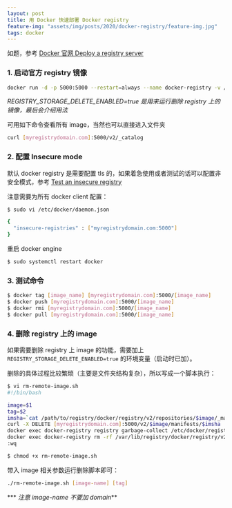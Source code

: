 ```yaml
---
layout: post
title: 用 Docker 快速部署 Docker registry
feature-img: "assets/img/posts/2020/docker-registry/feature-img.jpg"
tags: docker
---
```


如题，参考 [Docker 官网 Deploy a registry server](https://docs.docker.com/registry/deploying/)

### 1. 启动官方 registry 镜像

```bash
docker run -d -p 5000:5000 --restart=always --name docker-registry -v /path/to/registry:/var/lib/registry -e REGISTRY_STORAGE_DELETE_ENABLED=true registry
```

*REGISTRY_STORAGE_DELETE_ENABLED=true 是用来运行删除 registry 上的镜像，最后会介绍用法*

可用如下命令查看所有 image，当然也可以直接进入文件夹

```bash
curl [myregistrydomain.com]:5000/v2/_catalog
```

### 2. 配置 Insecure mode

默认 docker registry 是需要配置 tls 的，如果着急使用或者测试的话可以配置非安全模式，参考 [Test an insecure registry](https://docs.docker.com/registry/insecure/)

注意需要为所有 docker client 配置：

```bash
$ sudo vi /etc/docker/daemon.json

{
  "insecure-registries" : ["myregistrydomain.com:5000"]
}
```

重启 docker engine

```bash
$ sudo systemctl restart docker
```

### 3. 测试命令

```bash
$ docker tag [image_name] [myregistrydomain.com]:5000/[image_name]
$ docker push [myregistrydomain.com]:5000/[image_name]
$ docker rmi [myregistrydomain.com]:5000/[image_name]
$ docker pull [myregistrydomain.com]:5000/[image_name]
```

### 4. 删除 registry 上的 image

如果需要删除 registry 上 image 的功能，需要加上 `REGISTRY_STORAGE_DELETE_ENABLED=true` 的环境变量（启动时已加）。

删除的具体过程比较繁琐（主要是文件夹结构复杂），所以写成一个脚本执行：

```bash
$ vi rm-remote-image.sh
#!/bin/bash

image=$1
tag=$2
imsha=`cat /path/to/registry/docker/registry/v2/repositories/$image/_manifests/tags/$tag/current/link`
curl -X DELETE [myregistrydomain.com]:5000/v2/$image/manifests/$imsha
docker exec docker-registry registry garbage-collect /etc/docker/registry/config.yml
docker exec docker-registry rm -rf /var/lib/registry/docker/registry/v2/repositories/$image
:wq

$ chmod +x rm-remote-image.sh
```

带入 image 相关参数运行删除脚本即可：

```bash
./rm-remote-image.sh [image-name] [tag]
```

*** *注意 image-name 不要加 domain***